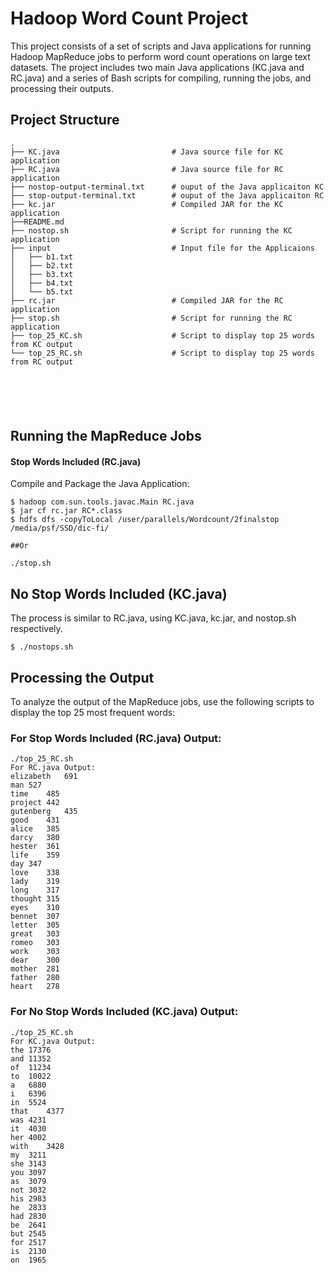 # Hadoop Word Count Project
This project consists of a set of scripts and Java applications for running Hadoop MapReduce jobs to perform word count operations on large text datasets. The project includes two main Java applications (KC.java and RC.java) and a series of Bash scripts for compiling, running the jobs, and processing their outputs.

## Project Structure

```
.
├── KC.java                         # Java source file for KC application
├── RC.java                         # Java source file for RC application
├── nostop-output-terminal.txt      # ouput of the Java applicaiton KC     
├── stop-output-terminal.txt        # ouput of the Java applicaiton RC
├── kc.jar                          # Compiled JAR for the KC application
├──README.md
├── nostop.sh                       # Script for running the KC application
├── input                           # Input file for the Applicaions
│   ├── b1.txt
│   ├── b2.txt
│   ├── b3.txt
│   ├── b4.txt
│   └── b5.txt
├── rc.jar                          # Compiled JAR for the RC application
├── stop.sh                         # Script for running the RC application
├── top_25_KC.sh                    # Script to display top 25 words from KC output
└── top_25_RC.sh                    # Script to display top 25 words from RC output






```


## Running the MapReduce Jobs
#### Stop Words Included (RC.java)

Compile and Package the Java Application:
  
```
$ hadoop com.sun.tools.javac.Main RC.java
$ jar cf rc.jar RC*.class
$ hdfs dfs -copyToLocal /user/parallels/Wordcount/2finalstop /media/psf/SSD/dic-fi/

##Or

./stop.sh
```
## No Stop Words Included (KC.java)
 The process is similar to RC.java, using KC.java, kc.jar, and nostop.sh respectively.

 ```
 $ ./nostops.sh
 ```


## Processing the Output
To analyze the output of the MapReduce jobs, use the following scripts to display the top 25 most frequent words:

### For Stop Words Included (RC.java) Output:

```
./top_25_RC.sh
For RC.java Output:
elizabeth	691
man	527
time	485
project	442
gutenberg	435
good	431
alice	385
darcy	380
hester	361
life	359
day	347
love	338
lady	319
long	317
thought	315
eyes	310
bennet	307
letter	305
great	303
romeo	303
work	303
dear	300
mother	281
father	280
heart	278

```

### For No Stop Words Included (KC.java) Output:

```
./top_25_KC.sh
For KC.java Output:
the	17376
and	11352
of	11234
to	10022
a	6880
i	6396
in	5524
that	4377
was	4231
it	4030
her	4002
with	3428
my	3211
she	3143
you	3097
as	3079
not	3032
his	2983
he	2833
had	2830
be	2641
but	2545
for	2517
is	2130
on	1965

```